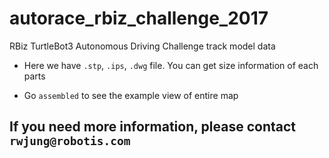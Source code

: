 # autorace_rbiz_challenge_2017
RBiz TurtleBot3 Autonomous Driving Challenge track model data

- Here we have `.stp`, `.ips`, `.dwg` file. You can get size information of each parts

- Go `assembled` to see the example view of entire map  

## If you need more information, please contact `rwjung@robotis.com`
